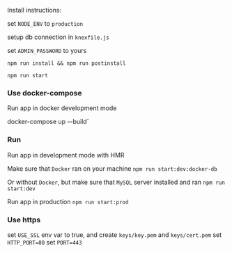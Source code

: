 Install instructions:

set `NODE_ENV` to `production`

setup db connection in `knexfile.js`

set `ADMIN_PASSWORD` to yours

`npm run install && npm run postinstall`

`npm run start`

### Use docker-compose
Run app in docker development mode

docker-compose up --build`

### Run 
Run app in development mode with HMR

Make sure that `Docker` ran on your machine
`npm run start:dev:docker-db`

Or without `Docker`, but make sure that `MySQL` server installed and ran
`npm run start:dev`

Run app in production
`npm run start:prod`

### Use https

set `USE_SSL` env var to true, and create `keys/key.pem` and `keys/cert.pem`
set `HTTP_PORT=80`
set `PORT=443`
